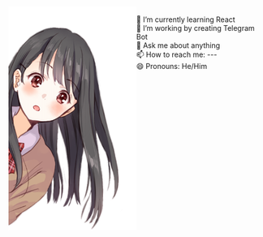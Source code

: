 <img align="left" style="width: 50%;" src="./girl.png"> <br>
    🌱 I’m currently learning React<br>
	🌱 I’m working by creating Telegram Bot<br>
    💬 Ask me about anything<br>
    📫 How to reach me: ---<br>
    😄 Pronouns: He/Him<br>
